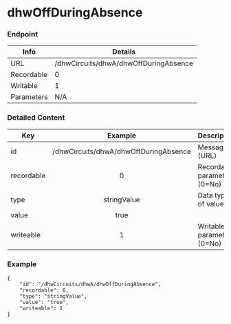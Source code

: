# dhwOffDuringAbsence



### Endpoint

| Info  | Details |
| ------------- | ------------- |
| URL   | /dhwCircuits/dhwA/dhwOffDuringAbsence   |
| Recordable   | 0   |
| Writable   | 1   |
| Parameters  | N/A  |

### Detailed Content

|  Key  | Example | Description |
| ------------- | :------: | ------------------------------ |
|  id | /dhwCircuits/dhwA/dhwOffDuringAbsence | Message ID (URL) |
|  recordable | 0 | Recordable parameter (0=No) |
|  type | stringValue | Data type of value |
|  value | true |  |
|  writeable | 1 | Writable parameter (0=No) |



### Example
```
{
    "id": "/dhwCircuits/dhwA/dhwOffDuringAbsence",
    "recordable": 0,
    "type": "stringValue",
    "value": "true",
    "writeable": 1
}
```
